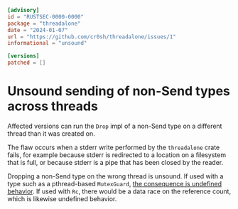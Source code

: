 ```toml
[advisory]
id = "RUSTSEC-0000-0000"
package = "threadalone"
date = "2024-01-07"
url = "https://github.com/cr0sh/threadalone/issues/1"
informational = "unsound"

[versions]
patched = []
```

# Unsound sending of non-Send types across threads

Affected versions can run the `Drop` impl of a non-Send type on a different
thread than it was created on.

The flaw occurs when a stderr write performed by the `threadalone` crate fails,
for example because stderr is redirected to a location on a filesystem that is
full, or because stderr is a pipe that has been closed by the reader.

Dropping a non-Send type on the wrong thread is unsound. If used with a type
such as a pthread-based `MutexGuard`, [the consequence is undefined
behavior][mutexguard]. If used with `Rc`, there would be a data race on the
reference count, which is likewise undefined behavior.

[mutexguard]: https://github.com/rust-lang/rust/issues/23465#issuecomment-82730326
